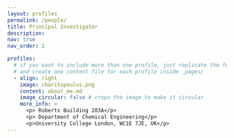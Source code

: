 ```yaml
---
layout: profiles
permalink: /people/
title: Principal Investigator
description:
nav: true
nav_order: 2

profiles:
  # if you want to include more than one profile, just replicate the following block
  # and create one content file for each profile inside _pages/
  - align: right
    image: charitopoulos.png
    content: about_me.md
    image_circular: false # crops the image to make it circular
    more_info: >
      <p> Roberts Building 203A</p>
      <p> Department of Chemical Engineering</p>
      <p>University College London, WC1E 7JE, UK</p>
---
```

